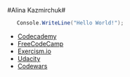 
#Alina Kazmirchuk#


```C#
   Console.WriteLine("Hello World!");
```

- [Codecademy](https://www.codecademy.com)
- [FreeCodeCamp](https://www.freecodecamp.org)
- [Exercism.io](http://exercism.io)
- [Udacity](https://www.udacity.com)
- [Codewars](https://www.codewars.com)

